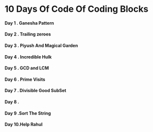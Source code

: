 # 10 Days Of Code Of Coding Blocks
#### Day 1 . Ganesha Pattern
#### Day 2 . Trailing zeroes
#### Day 3 . Piyush And Magical Garden
#### Day 4 . Incredible Hulk
#### Day 5 . GCD and LCM
#### Day 6 . Prime Visits
#### Day 7 . Divisible Good SubSet
#### Day 8 . 
#### Day 9 .Sort The String
#### Day 10.Help Rahul
